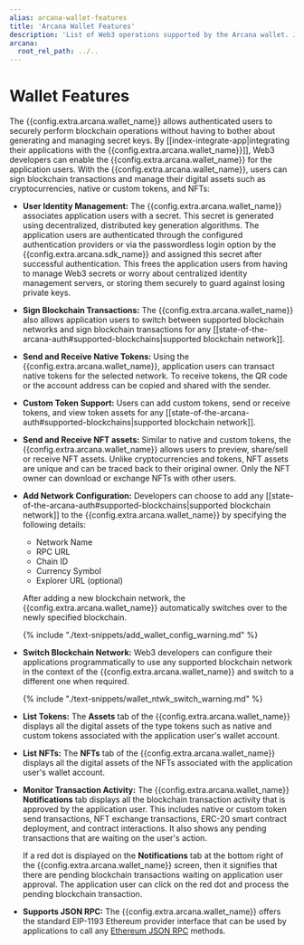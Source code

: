 ```yaml
---
alias: arcana-wallet-features
title: 'Arcana Wallet Features'
description: 'List of Web3 operations supported by the Arcana wallet. JSON RPC calls, monitoring transaction activity and more.'
arcana:
  root_rel_path: ../..
---
```


# Wallet Features

The {{config.extra.arcana.wallet_name}} allows authenticated users to securely perform blockchain operations without having to bother about generating and managing secret keys. By [[index-integrate-app|integrating their applications with the {{config.extra.arcana.wallet_name}}]], Web3 developers can enable the {{config.extra.arcana.wallet_name}} for the application users. With the {{config.extra.arcana.wallet_name}}, users can sign blockchain transactions and manage their digital assets such as cryptocurrencies, native or custom tokens, and NFTs: 

* **User Identity Management:** The {{config.extra.arcana.wallet_name}} associates application users with a secret.  This secret is generated using decentralized, distributed key generation algorithms.  The application users are authenticated through the configured authentication providers or via the passwordless login option by the {{config.extra.arcana.sdk_name}} and assigned this secret after successful authentication. This frees the application users from having to manage Web3 secrets or worry about centralized identity management servers, or storing them securely to guard against losing private keys.

* **Sign Blockchain Transactions:** The {{config.extra.arcana.wallet_name}} also allows application users to switch between supported blockchain networks and sign blockchain transactions for any [[state-of-the-arcana-auth#supported-blockchains|supported blockchain network]].

* **Send and Receive Native Tokens:** Using the {{config.extra.arcana.wallet_name}}, application users can transact native tokens for the selected network. To receive tokens, the QR code or the account address can be copied and shared with the sender.

* **Custom Token Support:** Users can add custom tokens, send or receive tokens, and view token assets for any [[state-of-the-arcana-auth#supported-blockchains|supported blockchain network]].

* **Send and Receive NFT assets:** Similar to native and custom tokens, the {{config.extra.arcana.wallet_name}} allows users to preview, share/sell or receive NFT assets. Unlike cryptocurrencies and tokens, NFT assets are unique and can be traced back to their original owner. Only the NFT owner can download or exchange NFTs with other users.

* **Add Network Configuration:** Developers can choose to add any [[state-of-the-arcana-auth#supported-blockchains|supported blockchain network]] to the {{config.extra.arcana.wallet_name}} by specifying the following details:

    - Network Name
    - RPC URL
    - Chain ID
    - Currency Symbol
    - Explorer URL (optional)

    After adding a new blockchain network, the {{config.extra.arcana.wallet_name}} automatically switches over to the newly specified blockchain.

    {% include "./text-snippets/add_wallet_config_warning.md" %}

* **Switch Blockchain Network:** Web3 developers can configure their applications programmatically to use any supported blockchain network in the context of the {{config.extra.arcana.wallet_name}} and switch to a different one when required.

    {% include "./text-snippets/wallet_ntwk_switch_warning.md" %}

* **List Tokens:** The **Assets** tab of the {{config.extra.arcana.wallet_name}} displays all the digital assets of the type tokens such as native and custom tokens associated with the application user's wallet account.

* **List NFTs:** The **NFTs** tab of the {{config.extra.arcana.wallet_name}} displays all the digital assets of the NFTs associated with the application user's wallet account.

* **Monitor Transaction Activity:** The {{config.extra.arcana.wallet_name}} **Notifications** tab displays all the blockchain transaction activity that is approved by the application user. This includes native or custom token send transactions, NFT exchange transactions, ERC-20 smart contract deployment, and contract interactions. It also shows any pending transactions that are waiting on the user's action. 

    If a red dot is displayed on the **Notifications** tab at the bottom right of the {{config.extra.arcana.wallet_name}} screen, then it signifies that there are pending blockchain transactions waiting on application user approval. The application user can click on the red dot and process the pending blockchain transaction. 

* **Supports JSON RPC:** The {{config.extra.arcana.wallet_name}} offers the standard EIP-1193 Ethereum provider interface that can be used by applications to call any [Ethereum JSON RPC](https://ethereum.github.io/execution-apis/api-documentation/) methods.
